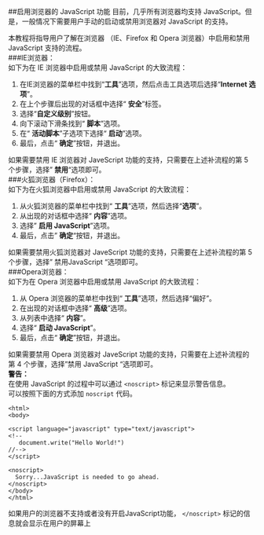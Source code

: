 ##启用浏览器的 JavaScript 功能
目前，几乎所有浏览器均支持 JavaScript。但是，一般情况下需要用户手动的启动或禁用浏览器对 JavaScript 的支持。

本教程将指导用户了解在浏览器 （IE、Firefox 和 Opera 浏览器）中启用和禁用 JavaScript 支持的流程。  
###IE浏览器：  
如下为在 IE 浏览器中启用或禁用 JavaScript 的大致流程：  
1. 在IE浏览器的菜单栏中找到“**工具**”选项，然后点击工具选项后选择“**Internet 选项**”。  
2. 在上个步骤后出现的对话框中选择“ **安全**”标签。  
3. 选择“**自定义级别**”按钮。  
4. 向下滚动下滑条找到“ **脚本**”选项。  
5. 在“ **活动脚本**”子选项下选择“ **启动**”选项。  
6. 最后，点击“ **确定**”按钮，并退出。
  
如果需要禁用 IE 浏览器对 JaveScript 功能的支持，只需要在上述补流程的第 5 个步骤，选择” **禁用**“选项即可。  
###火狐浏览器（Firefox）：  
如下为在火狐浏览器中启用或禁用 JavaScript 的大致流程：  
1. 从火狐浏览器的菜单栏中找到“ **工具**”选项，然后选择“**选项**”。  
2. 从出现的对话框中选择“ **内容**”选项。  
3. 选择” **启用 JavaScript**”选项。  
4. 最后，点击” **确定**“按钮，并退出。
  
如果需要禁用火狐浏览器对 JaveScript 功能的支持，只需要在上述补流程的第 5 个步骤，选择” 禁用JavaScript “选项即可。  
###Opera浏览器：  
如下为在 Opera 浏览器中启用或禁用 JavaScript 的大致流程：  
1. 从 Opera 浏览器的菜单栏中找到“ **工具**”选项，然后选择“偏好”。  
2. 在出现的对话框中选择“ **高级**”选项。  
3. 从列表中选择“ **内容**”。  
4. 选择“ **启动 JavaScript**”。  
5. 最后，点击“ **确定**”按钮，并退出。

如果需要禁用 Opera 浏览器对 JaveScript 功能的支持，只需要在上述补流程的第 4 个步骤，选择”禁用 JavaScript “选项即可。  
**警告：**  
在使用 JavaScript 的过程中可以通过 `<noscript>` 标记来显示警告信息。  
可以按照下面的方式添加 `noscript`  代码。  

    <html>
    <body>
    
    <script language="javascript" type="text/javascript">
    <!--
       document.write("Hello World!")
    //-->
    </script>
    
    <noscript>
      Sorry...JavaScript is needed to go ahead.
    </noscript>
    </body>
    </html>

如果用户的浏览器不支持或者没有开启JavaScript功能，
 `</noscript>` 标记的信息就会显示在用户的屏幕上




